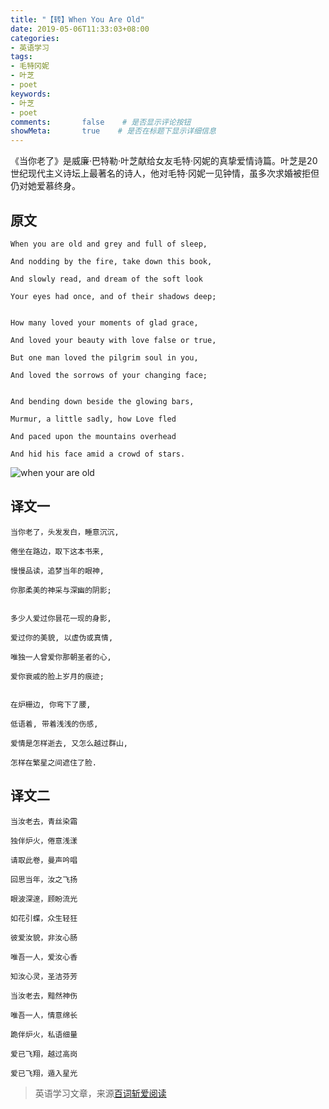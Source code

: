 ```yaml
---
title: "【转】When You Are Old"
date: 2019-05-06T11:33:03+08:00
categories:
- 英语学习
tags:
- 毛特冈妮
- 叶芝
- poet
keywords:
- 叶芝
- poet
comments:       false    # 是否显示评论按钮
showMeta:       true    # 是否在标题下显示详细信息
---
```


《当你老了》是威廉·巴特勒·叶芝献给女友毛特·冈妮的真挚爱情诗篇。叶芝是20世纪现代主义诗坛上最著名的诗人，他对毛特·冈妮一见钟情，虽多次求婚被拒但仍对她爱慕终身。

<!--more-->

## 原文

```text
When you are old and grey and full of sleep,

And nodding by the fire, take down this book,

And slowly read, and dream of the soft look

Your eyes had once, and of their shadows deep;


How many loved your moments of glad grace,

And loved your beauty with love false or true,

But one man loved the pilgrim soul in you,

And loved the sorrows of your changing face;


And bending down beside the glowing bars,

Murmur, a little sadly, how Love fled

And paced upon the mountains overhead

And hid his face amid a crowd of stars.
```

![when your are old](/when-you-are-old.jpeg)

## 译文一

```
当你老了，头发发白，睡意沉沉,

倦坐在路边，取下这本书来,

慢慢品读，追梦当年的眼神,

你那柔美的神采与深幽的阴影;


多少人爱过你昙花一现的身影,

爱过你的美貌, 以虚伪或真情,

唯独一人曾爱你那朝圣者的心,

爱你衰戚的脸上岁月的痕迹;


在炉栅边, 你弯下了腰,

低语着, 带着浅浅的伤感,

爱情是怎样逝去, 又怎么越过群山,

怎样在繁星之间遮住了脸.
```

## 译文二

```
当汝老去，青丝染霜

独伴炉火，倦意浅漾

请取此卷，曼声吟唱

回思当年，汝之飞扬

眼波深邃，顾盼流光

如花引蝶，众生轻狂

彼爱汝貌，非汝心肠

唯吾一人，爱汝心香

知汝心灵，圣洁芬芳

当汝老去，黯然神伤

唯吾一人，情意绵长

跪伴炉火，私语细量

爱已飞翔，越过高岗

爱已飞翔，遁入星光
```

> 英语学习文章，来源[百词斩爱阅读](https://ireading.baicizhan.com/react_reading/reading/article/155?buid=1352488830&ts=1557113740000)